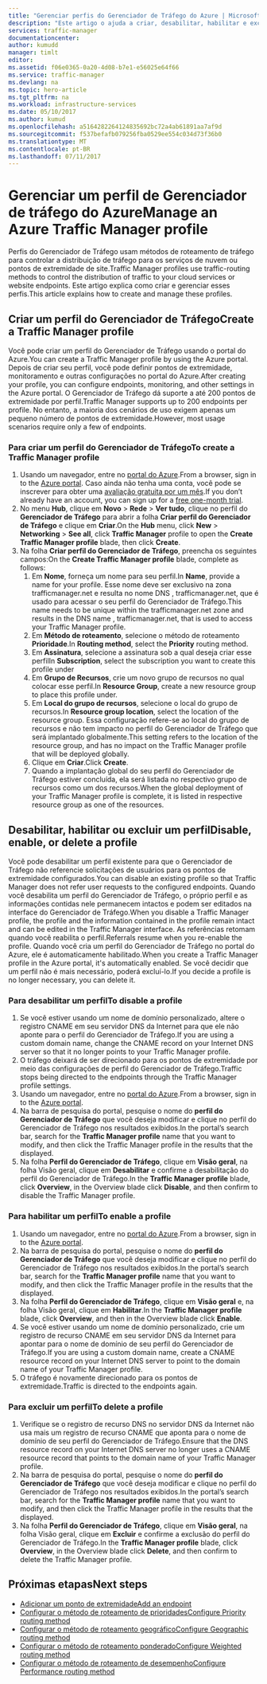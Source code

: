 ```yaml
---
title: "Gerenciar perfis do Gerenciador de Tráfego do Azure | Microsoft Docs"
description: "Este artigo o ajuda a criar, desabilitar, habilitar e excluir um perfil do Gerenciador de Tráfego do Azure."
services: traffic-manager
documentationcenter: 
author: kumudd
manager: timlt
editor: 
ms.assetid: f06e0365-0a20-4d08-b7e1-e56025e64f66
ms.service: traffic-manager
ms.devlang: na
ms.topic: hero-article
ms.tgt_pltfrm: na
ms.workload: infrastructure-services
ms.date: 05/10/2017
ms.author: kumud
ms.openlocfilehash: a5164282264124835692bc72a4ab61891aa7af9d
ms.sourcegitcommit: f537befafb079256fba0529ee554c034d73f36b0
ms.translationtype: MT
ms.contentlocale: pt-BR
ms.lasthandoff: 07/11/2017
---
```

# <a name="manage-an-azure-traffic-manager-profile"></a><span data-ttu-id="24dac-103">Gerenciar um perfil de Gerenciador de tráfego do Azure</span><span class="sxs-lookup"><span data-stu-id="24dac-103">Manage an Azure Traffic Manager profile</span></span>

<span data-ttu-id="24dac-104">Perfis do Gerenciador de Tráfego usam métodos de roteamento de tráfego para controlar a distribuição de tráfego para os serviços de nuvem ou pontos de extremidade de site.</span><span class="sxs-lookup"><span data-stu-id="24dac-104">Traffic Manager profiles use traffic-routing methods to control the distribution of traffic to your cloud services or website endpoints.</span></span> <span data-ttu-id="24dac-105">Este artigo explica como criar e gerenciar esses perfis.</span><span class="sxs-lookup"><span data-stu-id="24dac-105">This article explains how to create and manage these profiles.</span></span>

## <a name="create-a-traffic-manager-profile"></a><span data-ttu-id="24dac-106">Criar um perfil do Gerenciador de Tráfego</span><span class="sxs-lookup"><span data-stu-id="24dac-106">Create a Traffic Manager profile</span></span>

<span data-ttu-id="24dac-107">Você pode criar um perfil do Gerenciador de Tráfego usando o portal do Azure.</span><span class="sxs-lookup"><span data-stu-id="24dac-107">You can create a Traffic Manager profile by using the Azure portal.</span></span> <span data-ttu-id="24dac-108">Depois de criar seu perfil, você pode definir pontos de extremidade, monitoramento e outras configurações no portal do Azure.</span><span class="sxs-lookup"><span data-stu-id="24dac-108">After creating your profile, you can configure endpoints, monitoring, and other settings in the Azure portal.</span></span> <span data-ttu-id="24dac-109">O Gerenciador de Tráfego dá suporte a até 200 pontos de extremidade por perfil.</span><span class="sxs-lookup"><span data-stu-id="24dac-109">Traffic Manager supports up to 200 endpoints per profile.</span></span> <span data-ttu-id="24dac-110">No entanto, a maioria dos cenários de uso exigem apenas um pequeno número de pontos de extremidade.</span><span class="sxs-lookup"><span data-stu-id="24dac-110">However, most usage scenarios require only a few of endpoints.</span></span>

### <a name="to-create-a-traffic-manager-profile"></a><span data-ttu-id="24dac-111">Para criar um perfil do Gerenciador de Tráfego</span><span class="sxs-lookup"><span data-stu-id="24dac-111">To create a Traffic Manager profile</span></span>

1. <span data-ttu-id="24dac-112">Usando um navegador, entre no [portal do Azure](http://portal.azure.com).</span><span class="sxs-lookup"><span data-stu-id="24dac-112">From a browser, sign in to the [Azure portal](http://portal.azure.com).</span></span> <span data-ttu-id="24dac-113">Caso ainda não tenha uma conta, você pode se inscrever para obter uma [avaliação gratuita por um mês](https://azure.microsoft.com/free/).</span><span class="sxs-lookup"><span data-stu-id="24dac-113">If you don’t already have an account, you can sign up for a [free one-month trial](https://azure.microsoft.com/free/).</span></span> 
2. <span data-ttu-id="24dac-114">No menu **Hub**, clique em **Novo** > **Rede** > **Ver tudo**, clique no perfil do **Gerenciador de Tráfego** para abrir a folha **Criar perfil do Gerenciador de Tráfego** e clique em **Criar**.</span><span class="sxs-lookup"><span data-stu-id="24dac-114">On the **Hub** menu, click **New** > **Networking** > **See all**, click **Traffic Manager** profile to open the **Create Traffic Manager profile** blade, then click **Create**.</span></span>
3. <span data-ttu-id="24dac-115">Na folha **Criar perfil do Gerenciador de Tráfego**, preencha os seguintes campos:</span><span class="sxs-lookup"><span data-stu-id="24dac-115">On the **Create Traffic Manager profile** blade, complete as follows:</span></span>
    1. <span data-ttu-id="24dac-116">Em **Nome**, forneça um nome para seu perfil.</span><span class="sxs-lookup"><span data-stu-id="24dac-116">In **Name**, provide a name for your profile.</span></span> <span data-ttu-id="24dac-117">Esse nome deve ser exclusivo na zona trafficmanager.net e resulta no nome DNS <name>, trafficmanager.net, que é usado para acessar o seu perfil do Gerenciador de Tráfego.</span><span class="sxs-lookup"><span data-stu-id="24dac-117">This name needs to be unique within the trafficmanager.net zone and results in the DNS name <name>, trafficmanager.net, that is used to access your Traffic Manager profile.</span></span>
    2. <span data-ttu-id="24dac-118">Em **Método de roteamento**, selecione o método de roteamento **Prioridade**.</span><span class="sxs-lookup"><span data-stu-id="24dac-118">In **Routing method**, select the **Priority** routing method.</span></span>
    3. <span data-ttu-id="24dac-119">Em **Assinatura**, selecione a assinatura sob a qual deseja criar esse perfil</span><span class="sxs-lookup"><span data-stu-id="24dac-119">In **Subscription**, select the subscription you want to create this profile under</span></span>
    4. <span data-ttu-id="24dac-120">Em **Grupo de Recursos**, crie um novo grupo de recursos no qual colocar esse perfil.</span><span class="sxs-lookup"><span data-stu-id="24dac-120">In **Resource Group**, create a new resource group to place this profile under.</span></span>
    5. <span data-ttu-id="24dac-121">Em **Local do grupo de recursos**, selecione o local do grupo de recursos.</span><span class="sxs-lookup"><span data-stu-id="24dac-121">In **Resource group location**, select the location of the resource group.</span></span> <span data-ttu-id="24dac-122">Essa configuração refere-se ao local do grupo de recursos e não tem impacto no perfil do Gerenciador de Tráfego que será implantado globalmente.</span><span class="sxs-lookup"><span data-stu-id="24dac-122">This setting refers to the location of the resource group, and has no impact on the Traffic Manager profile that will be deployed globally.</span></span>
    6. <span data-ttu-id="24dac-123">Clique em **Criar**.</span><span class="sxs-lookup"><span data-stu-id="24dac-123">Click **Create**.</span></span>
    7. <span data-ttu-id="24dac-124">Quando a implantação global do seu perfil do Gerenciador de Tráfego estiver concluída, ela será listada no respectivo grupo de recursos como um dos recursos.</span><span class="sxs-lookup"><span data-stu-id="24dac-124">When the global deployment of your Traffic Manager profile is complete, it is listed in respective resource group as one of the resources.</span></span>

## <a name="disable-enable-or-delete-a-profile"></a><span data-ttu-id="24dac-125">Desabilitar, habilitar ou excluir um perfil</span><span class="sxs-lookup"><span data-stu-id="24dac-125">Disable, enable, or delete a profile</span></span>

<span data-ttu-id="24dac-126">Você pode desabilitar um perfil existente para que o Gerenciador de Tráfego não referencie solicitações de usuários para os pontos de extremidade configurados.</span><span class="sxs-lookup"><span data-stu-id="24dac-126">You can disable an existing profile so that Traffic Manager does not refer user requests to the configured endpoints.</span></span> <span data-ttu-id="24dac-127">Quando você desabilita um perfil do Gerenciador de Tráfego, o próprio perfil e as informações contidas nele permanecem intactos e podem ser editados na interface do Gerenciador de Tráfego.</span><span class="sxs-lookup"><span data-stu-id="24dac-127">When you disable a Traffic Manager profile, the profile and the information contained in the profile remain intact and can be edited in the Traffic Manager interface.</span></span>  <span data-ttu-id="24dac-128">As referências retomam quando você reabilita o perfil.</span><span class="sxs-lookup"><span data-stu-id="24dac-128">Referrals resume when you re-enable the profile.</span></span> <span data-ttu-id="24dac-129">Quando você cria um perfil do Gerenciador de Tráfego no portal do Azure, ele é automaticamente habilitado.</span><span class="sxs-lookup"><span data-stu-id="24dac-129">When you create a Traffic Manager profile in the Azure portal, it's automatically enabled.</span></span> <span data-ttu-id="24dac-130">Se você decidir que um perfil não é mais necessário, poderá excluí-lo.</span><span class="sxs-lookup"><span data-stu-id="24dac-130">If you decide a profile is no longer necessary, you can delete it.</span></span>

### <a name="to-disable-a-profile"></a><span data-ttu-id="24dac-131">Para desabilitar um perfil</span><span class="sxs-lookup"><span data-stu-id="24dac-131">To disable a profile</span></span>

1. <span data-ttu-id="24dac-132">Se você estiver usando um nome de domínio personalizado, altere o registro CNAME em seu servidor DNS da Internet para que ele não aponte para o perfil do Gerenciador de Tráfego.</span><span class="sxs-lookup"><span data-stu-id="24dac-132">If you are using a custom domain name, change the CNAME record on your Internet DNS server so that it no longer points to your Traffic Manager profile.</span></span>
2. <span data-ttu-id="24dac-133">O tráfego deixará de ser direcionado para os pontos de extremidade por meio das configurações de perfil do Gerenciador de Tráfego.</span><span class="sxs-lookup"><span data-stu-id="24dac-133">Traffic stops being directed to the endpoints through the Traffic Manager profile settings.</span></span>
3. <span data-ttu-id="24dac-134">Usando um navegador, entre no [portal do Azure](http://portal.azure.com).</span><span class="sxs-lookup"><span data-stu-id="24dac-134">From a browser, sign in to the [Azure portal](http://portal.azure.com).</span></span>
2. <span data-ttu-id="24dac-135">Na barra de pesquisa do portal, pesquise o nome do **perfil do Gerenciador de Tráfego** que você deseja modificar e clique no perfil do Gerenciador de Tráfego nos resultados exibidos.</span><span class="sxs-lookup"><span data-stu-id="24dac-135">In the portal’s search bar, search for the **Traffic Manager profile** name that you want to modify, and then click the Traffic Manager profile in the results that the displayed.</span></span>
3. <span data-ttu-id="24dac-136">Na folha **Perfil do Gerenciador de Tráfego**, clique em **Visão geral**, na folha Visão geral, clique em **Desabilitar** e confirme a desabilitação do perfil do Gerenciador de Tráfego.</span><span class="sxs-lookup"><span data-stu-id="24dac-136">In the **Traffic Manager profile** blade, click **Overview**, in the Overview blade click **Disable**, and then confirm to disable the Traffic Manager profile.</span></span>

### <a name="to-enable-a-profile"></a><span data-ttu-id="24dac-137">Para habilitar um perfil</span><span class="sxs-lookup"><span data-stu-id="24dac-137">To enable a profile</span></span>

1. <span data-ttu-id="24dac-138">Usando um navegador, entre no [portal do Azure](http://portal.azure.com).</span><span class="sxs-lookup"><span data-stu-id="24dac-138">From a browser, sign in to the [Azure portal](http://portal.azure.com).</span></span>
2. <span data-ttu-id="24dac-139">Na barra de pesquisa do portal, pesquise o nome do **perfil do Gerenciador de Tráfego** que você deseja modificar e clique no perfil do Gerenciador de Tráfego nos resultados exibidos.</span><span class="sxs-lookup"><span data-stu-id="24dac-139">In the portal’s search bar, search for the **Traffic Manager profile** name that you want to modify, and then click the Traffic Manager profile in the results that the displayed.</span></span>
3. <span data-ttu-id="24dac-140">Na folha **Perfil do Gerenciador de Tráfego**, clique em **Visão geral** e, na folha Visão geral, clique em **Habilitar**.</span><span class="sxs-lookup"><span data-stu-id="24dac-140">In the **Traffic Manager profile** blade, click **Overview**, and then in the Overview blade click **Enable**.</span></span>
5. <span data-ttu-id="24dac-141">Se você estiver usando um nome de domínio personalizado, crie um registro de recurso CNAME em seu servidor DNS da Internet para apontar para o nome de domínio de seu perfil do Gerenciador de Tráfego.</span><span class="sxs-lookup"><span data-stu-id="24dac-141">If you are using a custom domain name, create a CNAME resource record on your Internet DNS server to point to the domain name of your Traffic Manager profile.</span></span>
6. <span data-ttu-id="24dac-142">O tráfego é novamente direcionado para os pontos de extremidade.</span><span class="sxs-lookup"><span data-stu-id="24dac-142">Traffic is directed to the endpoints again.</span></span>

### <a name="to-delete-a-profile"></a><span data-ttu-id="24dac-143">Para excluir um perfil</span><span class="sxs-lookup"><span data-stu-id="24dac-143">To delete a profile</span></span>

1. <span data-ttu-id="24dac-144">Verifique se o registro de recurso DNS no servidor DNS da Internet não usa mais um registro de recurso CNAME que aponta para o nome de domínio de seu perfil do Gerenciador de Tráfego.</span><span class="sxs-lookup"><span data-stu-id="24dac-144">Ensure that the DNS resource record on your Internet DNS server no longer uses a CNAME resource record that points to the domain name of your Traffic Manager profile.</span></span>
2. <span data-ttu-id="24dac-145">Na barra de pesquisa do portal, pesquise o nome do **perfil do Gerenciador de Tráfego** que você deseja modificar e clique no perfil do Gerenciador de Tráfego nos resultados exibidos.</span><span class="sxs-lookup"><span data-stu-id="24dac-145">In the portal’s search bar, search for the **Traffic Manager profile** name that you want to modify, and then click the Traffic Manager profile in the results that the displayed.</span></span>
3. <span data-ttu-id="24dac-146">Na folha **Perfil do Gerenciador de Tráfego**, clique em **Visão geral**, na folha Visão geral, clique em **Excluir** e confirme a exclusão do perfil do Gerenciador de Tráfego.</span><span class="sxs-lookup"><span data-stu-id="24dac-146">In the **Traffic Manager profile** blade, click **Overview**, in the Overview blade click **Delete**, and then confirm to delete the Traffic Manager profile.</span></span>

## <a name="next-steps"></a><span data-ttu-id="24dac-147">Próximas etapas</span><span class="sxs-lookup"><span data-stu-id="24dac-147">Next steps</span></span>

* [<span data-ttu-id="24dac-148">Adicionar um ponto de extremidade</span><span class="sxs-lookup"><span data-stu-id="24dac-148">Add an endpoint</span></span>](traffic-manager-endpoints.md)
* [<span data-ttu-id="24dac-149">Configurar o método de roteamento de prioridades</span><span class="sxs-lookup"><span data-stu-id="24dac-149">Configure Priority routing method</span></span>](traffic-manager-configure-priority-routing-method.md)
* [<span data-ttu-id="24dac-150">Configurar o método de roteamento geográfico</span><span class="sxs-lookup"><span data-stu-id="24dac-150">Configure Geographic routing method</span></span>](traffic-manager-configure-geographic-routing-method.md) 
* [<span data-ttu-id="24dac-151">Configurar o método de roteamento ponderado</span><span class="sxs-lookup"><span data-stu-id="24dac-151">Configure Weighted routing method</span></span>](traffic-manager-configure-weighted-routing-method.md)
* [<span data-ttu-id="24dac-152">Configurar o método de roteamento de desempenho</span><span class="sxs-lookup"><span data-stu-id="24dac-152">Configure Performance routing method</span></span>](traffic-manager-configure-performance-routing-method.md)
